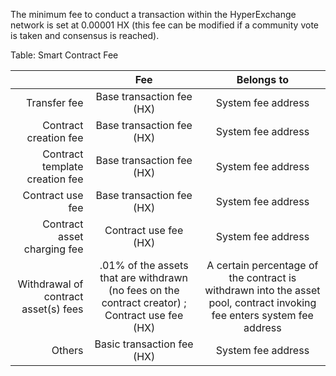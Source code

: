 The minimum fee to conduct a transaction within the HyperExchange network is set at 0.00001 HX (this fee can be modified if a community vote is taken and consensus is reached).

Table: Smart Contract Fee

|           | Fee | Belongs to |
| ---------:|:----:|:---------:|
| Transfer fee   |Base transaction fee (HX)|System fee address|
| Contract creation fee     |Base transaction fee (HX)|System fee address|
| Contract template creation fee     |Base transaction fee (HX)|System fee address|
| Contract use fee|Base transaction fee (HX)|System fee address|
| Contract asset charging fee     | Contract use fee (HX) | System fee address|
| Withdrawal of contract asset(s) fees| .01% of the assets that are withdrawn (no fees on the contract creator) ; Contract use fee (HX)    | A certain percentage of the contract is withdrawn into the asset pool, contract invoking fee enters system fee address        |
| Others   | Basic transaction fee (HX)   | System fee address        |
